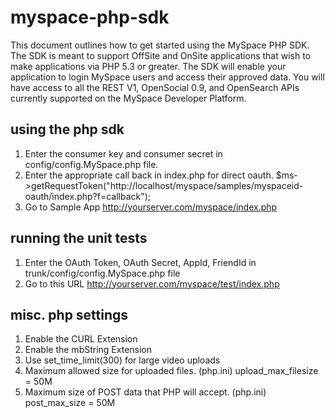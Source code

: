 myspace-php-sdk
===============
This document outlines how to get started using the MySpace PHP SDK.  The SDK is meant to support OffSite and OnSite applications that wish to make applications via PHP 5.3 or greater. The SDK will enable your application to login MySpace users and access their approved data.  You will have access to all the REST V1, OpenSocial 0.9, and OpenSearch APIs currently supported on the MySpace Developer Platform.

using the php sdk
-----------------
1. Enter the consumer key and consumer secret in config/config.MySpace.php file.
2. Enter the appropriate call back in index.php for direct oauth. 
	$ms->getRequestToken("http://localhost/myspace/samples/myspaceid-oauth/index.php?f=callback");
3. Go to Sample App
	http://yourserver.com/myspace/index.php

running the unit tests
----------------------
1. Enter the OAuth Token, OAuth Secret, AppId, FriendId in trunk/config/config.MySpace.php file
2. Go to this URL
	http://yourserver.com/myspace/test/index.php

misc. php settings
------------------
1. Enable the CURL Extension
2. Enable the mbString Extension
3. Use set_time_limit(300) for large video uploads
4. Maximum allowed size for uploaded files. (php.ini)
	upload_max_filesize = 50M
5. Maximum size of POST data that PHP will accept. (php.ini)
	post_max_size = 50M
